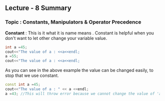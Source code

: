 ## Lecture - 8 Summary
### Topic : Constants, Manipulators & Operator Precedence

**Constant** : This is it what it is name means . Constant is helpful when you don't want to let other change your variable value.<br>
```c++
int a =45;
cout<<"The value of a : <<a<<endl;
a =55;
cout<<"The value of a : <<a<<endl;
```
As you can see in the above example the value can be changed easily, to stop that we use constant.

```c++
const int a =45;
cout<<"The value of a : " << a <<endl;
a =43; //This will throw error because we cannot change the value of 'a' here because now 'a' is constant 
```
